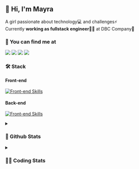 ## 👋 Hi, I'm Mayra

A girl passionate about technology💻 and challenges⚡  
Currently **working as fullstack engineer**👩‍💻 at DBC Company🚀   

### 💬 You can find me at

<a href="https://mayra.dev" target="_blank" rel="noopener"><img src="https://img.shields.io/badge/-mayra.dev-005FED?style=flat&logo=Google-chrome&logoColor=white"/></a>
<a href="https://linkedin.com/in/mayraamaral" target="_blank" rel="noopener"><img src="https://img.shields.io/badge/-/mayraamaral-0077B5?style=flat&logo=Linkedin&logoColor=white"/></a>
<a href="mailto:mayra@mayra.dev" target="_blank" rel="noopener"><img src="https://img.shields.io/badge/-mayra@mayra.dev-D14836?style=flat&logo=Gmail&logoColor=white"/></a>
<a href="" target="_blank" rel="noopener"><img src="https://img.shields.io/badge/-mayraamaral-7289DA?style=flat&logo=Discord&logoColor=white"/></a>

### 🛠️ Stack
#### Front-end

[![Front-end Skills](https://skillicons.dev/icons?i=react,next,redux,styledcomponents,html,css,sass,js,ts,figma)](https://skillicons.dev)
#### Back-end

[![Front-end Skills](https://skillicons.dev/icons?i=java,spring,postgres,git,linux,bash,nodejs,docker,jenkins)](https://skillicons.dev)


<details>
    <summary><h3>📌 Github Stats</h3></summary>
    <div align="center">
        <table>
      <td><img height="160em" src="https://github-readme-stats.vercel.app/api?username=mayraamaral&show_icons=true&theme=algolia&hide_border=true&hide=stars&count_private=true" alt="Readme stats"></td>
      <td><img height="160em" src="https://github-readme-stats.vercel.app/api/top-langs/?username=mayraamaral&&layout=compact&&theme=algolia&hide_border=true&langs_count=6" alt="Language stats"></td>
       </table>
  </div> 
    

  <p align="center">
    <img src="https://github-readme-streak-stats.herokuapp.com?user=mayraamaral&theme=dark&hide_border=true&date_format=j%20M%5B%20Y%5D&locale=pt-br&background=050F2C&ring=0195DD&fire=23AA7D&currStreakLabel=23AA7D" alt="Streak stats">
  </p> 
</details>

<details>
  <summary><h3>👩‍💻 Coding Stats</h3></summary>
  
  <!--START_SECTION:waka-->
![Code Time](http://img.shields.io/badge/Code%20Time-118%20hrs%2059%20mins-blue)

**🐱 My GitHub Data** 

> 📦 578.1 kB Used in GitHub's Storage 
 > 
> 🏆 246 Contributions in the Year 2023
 > 
> 🚫 Not Opted to Hire
 > 
> 📜 46 Public Repositories 
 > 
> 🔑 24 Private Repositories 
 > 
**I'm an Early 🐤** 

```text
🌞 Morning                297 commits         ████░░░░░░░░░░░░░░░░░░░░░   15.36 % 
🌆 Daytime                871 commits         ███████████░░░░░░░░░░░░░░   45.04 % 
🌃 Evening                666 commits         █████████░░░░░░░░░░░░░░░░   34.44 % 
🌙 Night                  100 commits         █░░░░░░░░░░░░░░░░░░░░░░░░   05.17 % 
```
📅 **I'm Most Productive on Monday** 

```text
Monday                   426 commits         ██████░░░░░░░░░░░░░░░░░░░   22.03 % 
Tuesday                  320 commits         ████░░░░░░░░░░░░░░░░░░░░░   16.55 % 
Wednesday                258 commits         ███░░░░░░░░░░░░░░░░░░░░░░   13.34 % 
Thursday                 304 commits         ████░░░░░░░░░░░░░░░░░░░░░   15.72 % 
Friday                   276 commits         ████░░░░░░░░░░░░░░░░░░░░░   14.27 % 
Saturday                 129 commits         ██░░░░░░░░░░░░░░░░░░░░░░░   06.67 % 
Sunday                   221 commits         ███░░░░░░░░░░░░░░░░░░░░░░   11.43 % 
```


📊 **This Week I Spent My Time On** 

```text
🕑︎ Time Zone: America/Sao_Paulo

💬 Programming Languages: 
Java                     5 hrs 14 mins       ██████████████████░░░░░░░   72.49 % 
Properties               1 hr 6 mins         ████░░░░░░░░░░░░░░░░░░░░░   15.39 % 
GitIgnore file           22 mins             █░░░░░░░░░░░░░░░░░░░░░░░░   05.27 % 
FTL                      18 mins             █░░░░░░░░░░░░░░░░░░░░░░░░   04.28 % 
XML                      7 mins              ░░░░░░░░░░░░░░░░░░░░░░░░░   01.84 % 

🔥 Editors: 
IntelliJ                 5 hrs 26 mins       ███████████████████░░░░░░   75.34 % 
VS Code                  1 hr 46 mins        ██████░░░░░░░░░░░░░░░░░░░   24.66 % 

🐱‍💻 Projects: 
vs12-back                1 hr 44 mins        ██████░░░░░░░░░░░░░░░░░░░   24.03 % 
aula-06                  1 hr 25 mins        █████░░░░░░░░░░░░░░░░░░░░   19.82 % 
Breno Santos             48 mins             ███░░░░░░░░░░░░░░░░░░░░░░   11.08 % 
Antonio Badaro           37 mins             ██░░░░░░░░░░░░░░░░░░░░░░░   08.72 % 
Hugo Ferreira            29 mins             ██░░░░░░░░░░░░░░░░░░░░░░░   06.71 % 

💻 Operating System: 
Linux                    7 hrs 13 mins       █████████████████████████   100.00 % 
```

**I Mostly Code in JavaScript** 

```text
JavaScript               98 repos            ███████░░░░░░░░░░░░░░░░░░   28.74 % 
TypeScript               92 repos            ███████░░░░░░░░░░░░░░░░░░   26.98 % 
HTML                     90 repos            ███████░░░░░░░░░░░░░░░░░░   26.39 % 
Java                     41 repos            ███░░░░░░░░░░░░░░░░░░░░░░   12.02 % 
CSS                      17 repos            █░░░░░░░░░░░░░░░░░░░░░░░░   04.99 % 
```




 Last Updated on 12/08/2023 18:41:08 UTC
<!--END_SECTION:waka-->

</details>
